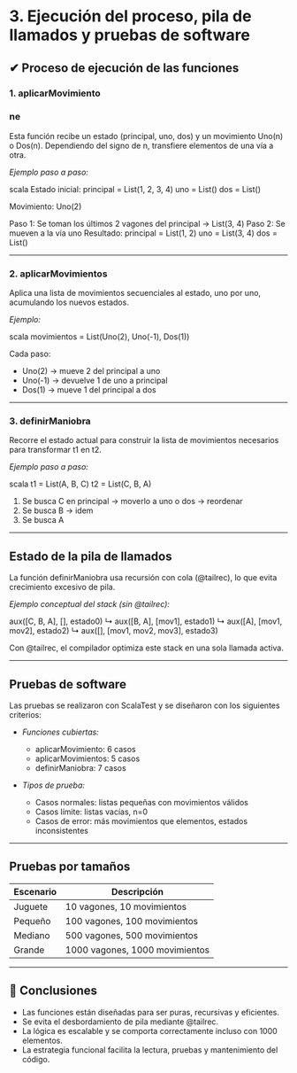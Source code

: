 # 3. Ejecución del proceso, pila de llamados y pruebas de software

## ✔ Proceso de ejecución de las funciones

###  1. aplicarMovimiento

### ne

Esta función recibe un estado (principal, uno, dos) y un movimiento Uno(n) o Dos(n). Dependiendo del signo de n, transfiere elementos de una vía a otra.

*Ejemplo paso a paso:*

scala
Estado inicial:
principal = List(1, 2, 3, 4)
uno = List()
dos = List()

Movimiento: Uno(2)

Paso 1: Se toman los últimos 2 vagones del principal → List(3, 4)
Paso 2: Se mueven a la vía uno
Resultado:
principal = List(1, 2)
uno = List(3, 4)
dos = List()



---

### 2. aplicarMovimientos

Aplica una lista de movimientos secuenciales al estado, uno por uno, acumulando los nuevos estados.

*Ejemplo:*

scala
movimientos = List(Uno(2), Uno(-1), Dos(1))

Cada paso:
- Uno(2) → mueve 2 del principal a uno
- Uno(-1) → devuelve 1 de uno a principal
- Dos(1) → mueve 1 del principal a dos


---

### 3. definirManiobra

Recorre el estado actual para construir la lista de movimientos necesarios para transformar t1 en t2.

*Ejemplo paso a paso:*

scala
t1 = List(A, B, C)
t2 = List(C, B, A)

1. Se busca C en principal → moverlo a uno o dos → reordenar
2. Se busca B → idem
3. Se busca A


---
## Estado de la pila de llamados

La función definirManiobra usa recursión con cola (@tailrec), lo que evita crecimiento excesivo de pila.

*Ejemplo conceptual del stack (sin @tailrec):*


aux([C, B, A], [], estado0)
↳ aux([B, A], [mov1], estado1)
↳ aux([A], [mov1, mov2], estado2)
↳ aux([], [mov1, mov2, mov3], estado3)


Con @tailrec, el compilador optimiza este stack en una sola llamada activa.

---

##  Pruebas de software

Las pruebas se realizaron con ScalaTest y se diseñaron con los siguientes criterios:

- *Funciones cubiertas:*
  - aplicarMovimiento: 6 casos
  - aplicarMovimientos: 5 casos
  - definirManiobra: 7 casos

- *Tipos de prueba:*
  - Casos normales: listas pequeñas con movimientos válidos
  - Casos límite: listas vacías, n=0
  - Casos de error: más movimientos que elementos, estados inconsistentes

---

##  Pruebas por tamaños

| Escenario | Descripción |
|----------|-------------|
| Juguete | 10 vagones, 10 movimientos |
| Pequeño | 100 vagones, 100 movimientos |
| Mediano | 500 vagones, 500 movimientos |
| Grande | 1000 vagones, 1000 movimientos |

---

## 🧠 Conclusiones

- Las funciones están diseñadas para ser puras, recursivas y eficientes.
- Se evita el desbordamiento de pila mediante @tailrec.
- La lógica es escalable y se comporta correctamente incluso con 1000 elementos.
- La estrategia funcional facilita la lectura, pruebas y mantenimiento del código.
